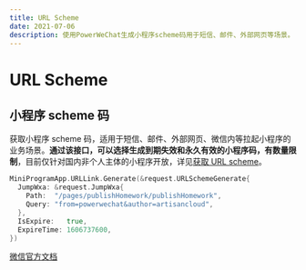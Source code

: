 ```yaml
---
title: URL Scheme
date: 2021-07-06
description: 使用PowerWeChat生成小程序scheme码用于短信、邮件、外部网页等场景。
---
```


# URL Scheme

## 小程序 scheme 码

获取小程序 scheme 码，适用于短信、邮件、外部网页、微信内等拉起小程序的业务场景。**通过该接口，可以选择生成到期失效和永久有效的小程序码，有数量限制**，目前仅针对国内非个人主体的小程序开放，详见[获取 URL scheme](https://developers.weixin.qq.com/miniprogram/dev/framework/open-ability/url-scheme.html)。

``` go
MiniProgramApp.URLLink.Generate(&request.URLSchemeGenerate{
  JumpWxa: &request.JumpWxa{
    Path:  "/pages/publishHomework/publishHomework",
    Query: "from=powerwechat&author=artisancloud",
  },
  IsExpire:   true,
  ExpireTime: 1606737600,
})
```

[微信官方文档](https://developers.weixin.qq.com/miniprogram/dev/api-backend/open-api/url-scheme/urlscheme.generate.html)

